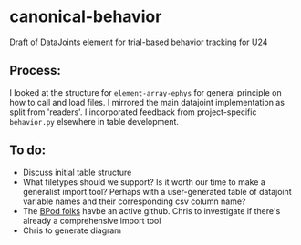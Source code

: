 # canonical-behavior
Draft of DataJoints element for trial-based behavior tracking for U24

## Process:
I looked at the structure for `element-array-ephys` for general principle on how to call and load files. I mirrored the main datajoint implementation as split from 'readers'. I incorporated feedback from project-specific `behavior.py` elsewhere in table development.

## To do:
- Discuss initial table structure
- What filetypes should we support? Is it worth our time to make a generalist import tool? Perhaps with a user-generated table of datajoint variable names and their corresponding csv column name?
- The [BPod folks](https://github.com/sanworks/) havbe an active github. Chris to investigate if there's already a comprehensive import tool
- Chris to generate diagram
